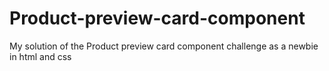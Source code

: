 # Product-preview-card-component
My solution of the Product preview card component challenge as a newbie in html and css
